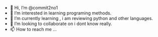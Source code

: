 - 👋 Hi, I’m @commit2no1
- 👀 I’m interested in learning programing methods.
- 🌱 I’m currently learning , i am reviewing python and other languages.
- 💞️ I’m looking to collaborate on i dont know really.
- 📫 How to reach me ...

<!---
commit2no1/commit2no1 is a ✨ special ✨ repository because its `README.md` (this file) appears on your GitHub profile.
You can click the Preview link to take a look at your changes.
--->
